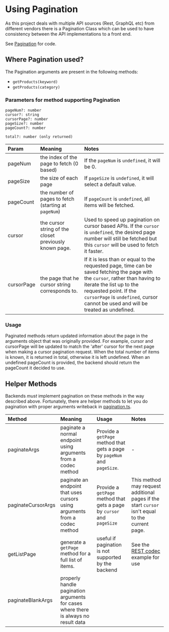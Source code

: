 # Using Pagination

As this project deals with multiple API sources (Rest, GraphQL etc) from different vendors there is a Pagination Class which can be used to have consistency between the API implementations to a front end.

See [Pagination](./../../src/codec/codecs/pagination.ts) for code.

## Where Pagination used?

The Pagination arguments are present in the following methods:

- `getProducts(keyword)`
- `getProducts(category)`

### Parameters for method supporting Pagination

```
pageNum?: number
cursor?: string
cursorPage?: number
pageSize?: number
pageCount?: number

total?: number (only returned)
```

|Param|Meaning|Notes|
|:----|:----|:----|
|pageNum|the index of the page to fetch (0 based)|If the `pageNum` is `undefined`, it will be 0.|
|pageSize|the size of each page|If `pageSize` is `undefined`, it will select a default value.|
|pageCount|the number of pages to fetch (starting at `pageNum`)|If `pageCount` is `undefined`, all items will be fetched.|
|cursor|the cursor string of the closet previously known page.|Used to speed up pagination on cursor based APIs. If the `cursor` is `undefined`, the desired page number will still be fetched but this `cursor` will be used to fetch it faster.|
|cursorPage|the page that he cursor string corresponds to.|If it is less than or equal to the requested page, time can be saved fetching the page with the `cursor`, rather than having to iterate the list up to the requested point. If the `cursorPage` is `undefined`, cursor cannot be used and will be treated as undefined.|

### Usage
Paginated methods return updated information about the page in the arguments object that was originally provided. For example, cursor and cursorPage will be updated to match the 'after' cursor for the next page when making a cursor pagination request. When the total number of items is known, it is returned in total, otherwise it is left undefined. When an undefined pageCount is provided, the backend should return the pageCount it decided to use.

## Helper Methods
Backends *_must_* implement pagination on these methods in the way described above. Fortunately, there are helper methods to let you do pagination with proper arguments writeback in [pagination.ts](./../../src/codec/codecs/pagination.ts).

|Method|Meaning|Usage|Notes|
|:----|:----|:----|:----|
|paginateArgs|paginate a normal endpoint using arguments from a codec method|Provide a `getPage` method that gets a page by `pageNum` and `pageSize`.|-|
|paginateCursorArgs|paginate an endpoint that uses cursors using arguments from a codec method|Provide a `getPage` method that gets a page by `cursor` and `pageSize`|This method may request additional pages if the start `cursor` isn't equal to the current page.|
|getListPage|generate a `getPage` method for a full list of items. |useful if pagination is not supported by the backend|See the [REST codec](../../src/codec/codecs/commerce/rest/index.ts) example for use|
|paginateBlankArgs|properly handle pagination arguments for cases where there is always no result data| | |




